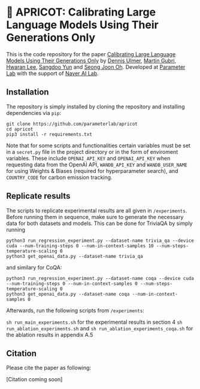 # 🍑 APRICOT: Calibrating Large Language Models Using Their Generations Only

This is the code repository for the paper [Calibrating Large Language Models Using Their Generations Only]() by 
[Dennis Ulmer](http://dennisulmer.eu/), [Martin Gubri](https://gubri.eu/), [Hwaran Lee](https://hwaranlee.github.io/), [Sangdoo Yun](https://sangdooyun.github.io/) and [Seong Joon Oh](https://coallaoh.github.io/).
Developed at [Parameter Lab](https://parameterlab.de/) with the support of [Naver AI Lab](https://clova.ai/en/research/publications.html).

## Installation

The repository is simply installed by cloning the repository and installing dependencies via `pip`:

    git clone https://github.com/parameterlab/apricot
    cd apricot
    pip3 install -r requirements.txt

Note that for some scripts and functionalities certain variables must be set in a `secret.py` file in the project directory or
in the form of enviroment variables. 
These include `OPENAI_API_KEY` and `OPENAI_API_KEY` when requesting data from the OpenAI API,
`WANDB_API_KEY` and `WANDB_USER_NAME` for using Weights & Biases (required for hyperparameter search), and `COUNTRY_CODE` 
for carbon emission tracking.

## Replicate results

The scripts to replicate experimental results are all given in `/experiments`.
Before running them in sequence, make sure to generate the necessary data for both datasets and models.
This can be done for TriviaQA by simply running

    python3 run_regression_experiment.py --dataset-name trivia_qa --device cuda --num-training-steps 0 --num-in-context-samples 10 --num-steps-temperature-scaling 0
    python3 get_openai_data.py --dataset-name trivia_qa

and similary for CoQA:

    python3 run_regression_experiment.py --dataset-name coqa --device cuda --num-training-steps 0 --num-in-context-samples 0 --num-steps-temperature-scaling 0
    python3 get_openai_data.py --dataset-name coqa --num-in-context-samples 0

Afterwards, run the following scripts from `/experiments`:

`sh run_main_experiments.sh` for the experimental results in section 4
`sh run_ablation_experiments.sh` and `sh run_ablation_experiments_coqa.sh` for the ablation results in appendix A.5

## Citation 

Please cite the paper as following:

[Citation coming soon]
